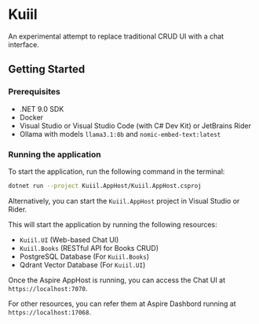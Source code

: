 # Kuiil

An experimental attempt to replace traditional CRUD UI with a chat interface.

## Getting Started

### Prerequisites

- .NET 9.0 SDK
- Docker
- Visual Studio or Visual Studio Code (with C# Dev Kit) or JetBrains Rider
- Ollama with models `llama3.1:8b` and `nomic-embed-text:latest`

### Running the application

To start the application, run the following command in the terminal:

```bash
dotnet run --project Kuiil.AppHost/Kuiil.AppHost.csproj
```

Alternatively, you can start the `Kuiil.AppHost` project in Visual Studio or Rider.

This will start the application by running the following resources:

- `Kuiil.UI` (Web-based Chat UI)
- `Kuiil.Books` (RESTful API for Books CRUD)
- PostgreSQL Database (For `Kuiil.Books`)
- Qdrant Vector Database (For `Kuiil.UI`)

Once the Aspire AppHost is running, you can access the Chat UI at `https://localhost:7070`.

For other resources, you can refer them at Aspire Dashbord running at `https://localhost:17068`.